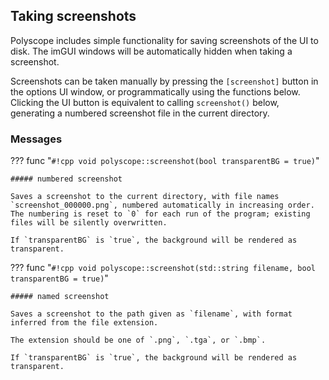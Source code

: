 ## Taking screenshots

Polyscope includes simple functionality for saving screenshots of the UI to disk. The imGUI windows will be automatically hidden when taking a screenshot.

Screenshots can be taken manually by pressing the `[screenshot]` button in the options UI window, or programmatically using the functions below. Clicking the UI button is equivalent to calling `screenshot()` below, generating a numbered screenshot file in the current directory.


### Messages

??? func "`#!cpp void polyscope::screenshot(bool transparentBG = true)`"
    
    ##### numbered screenshot

    Saves a screenshot to the current directory, with file names `screenshot_000000.png`, numbered automatically in increasing order. The numbering is reset to `0` for each run of the program; existing files will be silently overwritten.

    If `transparentBG` is `true`, the background will be rendered as transparent.

??? func "`#!cpp void polyscope::screenshot(std::string filename, bool transparentBG = true)`"
    
    ##### named screenshot

    Saves a screenshot to the path given as `filename`, with format inferred from the file extension. 

    The extension should be one of `.png`, `.tga`, or `.bmp`.
    
    If `transparentBG` is `true`, the background will be rendered as transparent.
